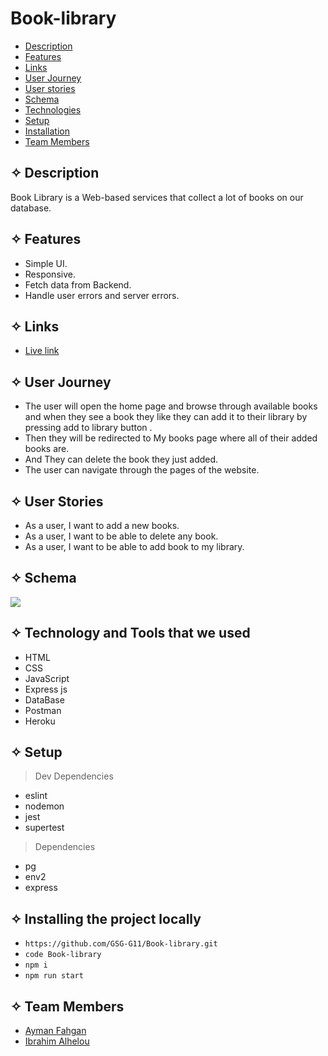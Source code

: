 # Book-library

- [Description](#Description)
- [Features](#features)
- [Links](#Links)
- [User Journey](#Journey)
- [User stories](#stories)
- [Schema](#Schema)
- [Technologies](#Technology)
- [Setup](#setup)
- [Installation](#install)
- [Team Members](#team)

## ✧ <span id='Description'>Description</span>


Book Library is a Web-based services that collect a lot of books on our database.

## ✧ <span id="features">Features</span>

- Simple UI.
- Responsive.
- Fetch data from Backend.
- Handle user errors and server errors.

## ✧ <span id='Links'>Links</span>

- [Live link](https://reddit-express-nada-ayman.herokuapp.com/)

## ✧ <span id='Journey'>User Journey</span>

- The user will open the home page and browse through available books and when they see a book they like they can add it to their library by pressing add to library button .
- Then they will be redirected to My books page where all of their added books are.
- And They can delete the book they just added.
- The user can navigate through the pages of the website.
## ✧ <span id='stories'>User Stories</span>

- As a user, I want to add a new books.
- As a user, I want to be able to delete any book.
- As a user, I want to be able to add book to my library. 


## ✧ <span id='Schema'>Schema</span>

![](https://i.ibb.co/x8DCNVm/unknown.png)

## ✧ <span id='Technology'>Technology and Tools that we used</span>

- HTML
- CSS
- JavaScript
- Express js
- DataBase
- Postman
- Heroku


## ✧ <span id="setup">Setup</span>

> Dev Dependencies

- eslint
- nodemon
- jest
- supertest

> Dependencies

- pg
- env2
- express

## ✧ <span id='install'>Installing the project locally</span>

- `https://github.com/GSG-G11/Book-library.git`
- `code Book-library`
- `npm i`
- `npm run start`

## ✧ <span id='team'>Team Members</span>
- [Ayman Fahgan](https://github.com/AFahgan)
- [Ibrahim Alhelou](https://github.com/KAHMOOSHA)
